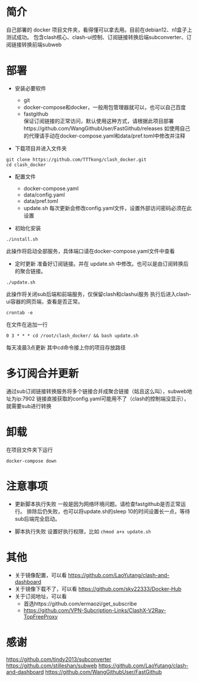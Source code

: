 # 简介
自己部署的 docker 项目文件夹，看得懂可以拿去用。目前在debian12、n1盒子上测试成功。
包含clash核心、clash-ui控制、订阅链接转换后端subconverter、订阅链接转换前端subweb


# 部署
- 安装必要软件
    - git 
    - docker-compose和docker，一般用包管理器就可以，也可以自己百度
    - fastgithub  
        保证订阅链接的正常访问，默认使用这种方式，请根据此项目部署https://github.com/WangGithubUser/FastGithub/releases
        如使用自己的代理请手动在docker-compose.yaml和data/pref.toml中修改并注释       

- 下载项目并进入文件夹
```
git clone https://github.com/TTTkong/clash_docker.git
cd clash_docker
```

- 配置文件
    - docker-compose.yaml
    - data/config.yaml
    - data/pref.toml
    - update.sh  每次更新会修改config.yaml文件，设置外部访问密码必须在此设置


- 初始化安装
```
./install.sh
```
此操作将启动全部服务，具体端口请在docker-compose.yaml文件中查看

- 定时更新
准备好订阅链接。并在 update.sh 中修改。也可以是由订阅转换后的聚合链接。

```
./update.sh
```
此操作将关闭sub后端和前端服务，仅保留clash和clashui服务
执行后进入clash-ui容器的网页端，查看是否正常。
```
crontab -e
```
在文件在追加一行
```
0 3 * * * cd /root/clash_docker/ && bash update.sh
```
每天凌晨3点更新
其中cd命令接上你的项目存放路径


# 多订阅合并更新
通过sub订阅链接转换服务将多个链接合并成聚合链接（姑且这么叫），subweb地址为ip:7902
链接直接获取的config.yaml可能用不了（clash的控制端没显示），就需要sub进行转换
# 卸载
在项目文件夹下运行
```
docker-compose down
```
# 注意事项
- 更新脚本执行失败
一般是因为网络环境问题。请检查fastgithub是否正常运行。
排除后仍失败，也可以将update.sh的sleep 10的时间设置长一点，等待sub后端完全启动。

- 脚本执行失败
设置好执行权限，比如 `chmod a+x update.sh`

# 其他
- 关于镜像配置，可以看 https://github.com/LaoYutang/clash-and-dashboard
- 关于镜像下载不了，可以看 https://github.com/sky22333/Docker-Hub
- 关于订阅地址，可以看
    - 首选https://github.com/ermaozi/get_subscribe 
    - https://github.com/VPN-Subcription-Links/ClashX-V2Ray-TopFreeProxy



# 感谢
https://github.com/tindy2013/subconverter
https://github.com/stilleshan/subweb
https://github.com/LaoYutang/clash-and-dashboard
https://github.com/WangGithubUser/FastGithub
